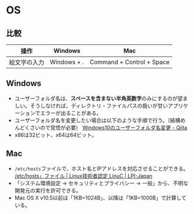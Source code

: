 # OS

## 比較

| 操作         | Windows     | Mac                       |
| ------------ | ----------- | ------------------------- |
| 絵文字の入力 | Windows + . | Command + Control + Space |

## Windows

- ユーザーフォルダ名は、**スペースを含まない半角英数字**のみにするのが望ましい。そうしなければ、ディレクトリ・ファイルパスの扱いが甘いアプリケーションでエラーが出ることがある。
- ユーザーフォルダ名を変更したい場合は以下のような手順で行う。（結構めんどくさいので覚悟が必要）
  [Windows10のユーザーフォルダ名変更 - Qiita](https://qiita.com/aaaKUKIaaa/items/83d6234b69b0d958d3f1)
- x86は32ビット、x64は64ビット。

## Mac

- `/etc/hosts`ファイルで、ホスト名とIPアドレスを対応させることができる。
  [/etc/hosts」ファイル | Linux技術者認定 LinuC | LPI-Japan](https://linuc.org/study/knowledge/506/)
- 「システム環境設定 -> セキュリティとプライバシー -> 一般」から、不明な開発元の実行を許可できる。
- Mac OS X v10.5以前は「1KB=1024B」、以降は「1KB=1000B」で計算している。
